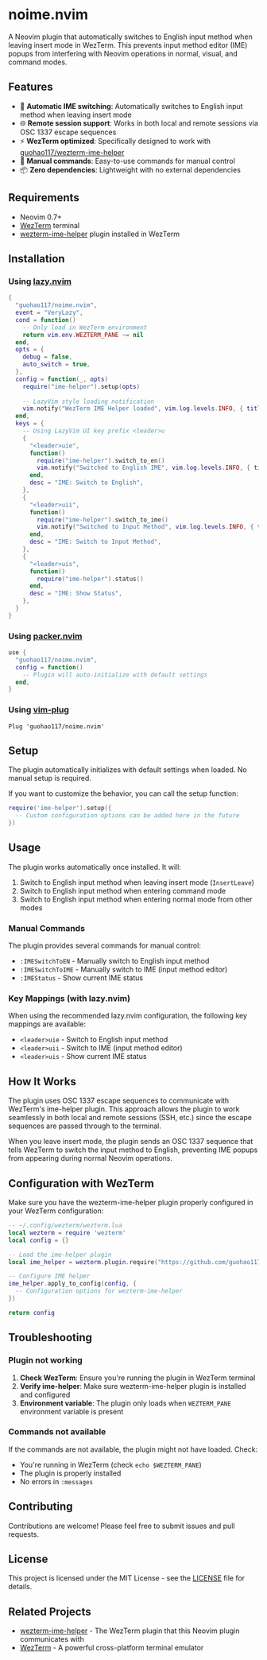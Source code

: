 # noime.nvim

A Neovim plugin that automatically switches to English input method when leaving insert mode in WezTerm. This prevents input method editor (IME) popups from interfering with Neovim operations in normal, visual, and command modes.

## Features

- 🎯 **Automatic IME switching**: Automatically switches to English input method when leaving insert mode
- 🌐 **Remote session support**: Works in both local and remote sessions via OSC 1337 escape sequences
- ⚡ **WezTerm optimized**: Specifically designed to work with [guohao117/wezterm-ime-helper](https://github.com/guohao117/wezterm-ime-helper)
- 🔧 **Manual commands**: Easy-to-use commands for manual control
- 📦 **Zero dependencies**: Lightweight with no external dependencies

## Requirements

- Neovim 0.7+
- [WezTerm](https://wezfurlong.org/wezterm/) terminal
- [wezterm-ime-helper](https://github.com/guohao117/wezterm-ime-helper) plugin installed in WezTerm

## Installation

### Using [lazy.nvim](https://github.com/folke/lazy.nvim)

```lua
{
  "guohao117/noime.nvim",
  event = "VeryLazy",
  cond = function()
    -- Only load in WezTerm environment
    return vim.env.WEZTERM_PANE ~= nil
  end,
  opts = {
    debug = false,
    auto_switch = true,
  },
  config = function(_, opts)
    require("ime-helper").setup(opts)
    
    -- LazyVim style loading notification
    vim.notify("WezTerm IME Helper loaded", vim.log.levels.INFO, { title = "Plugin" })
  end,
  keys = {
    -- Using LazyVim UI key prefix <leader>u
    {
      "<leader>uie",
      function()
        require("ime-helper").switch_to_en()
        vim.notify("Switched to English IME", vim.log.levels.INFO, { title = "IME" })
      end,
      desc = "IME: Switch to English",
    },
    {
      "<leader>uii",
      function()
        require("ime-helper").switch_to_ime()
        vim.notify("Switched to Input Method", vim.log.levels.INFO, { title = "IME" })
      end,
      desc = "IME: Switch to Input Method",
    },
    {
      "<leader>uis",
      function()
        require("ime-helper").status()
      end,
      desc = "IME: Show Status",
    },
  }
}
```

### Using [packer.nvim](https://github.com/wbthomason/packer.nvim)

```lua
use {
  "guohao117/noime.nvim",
  config = function()
    -- Plugin will auto-initialize with default settings
  end,
}
```

### Using [vim-plug](https://github.com/junegunn/vim-plug)

```vim
Plug 'guohao117/noime.nvim'
```

## Setup

The plugin automatically initializes with default settings when loaded. No manual setup is required.

If you want to customize the behavior, you can call the setup function:

```lua
require('ime-helper').setup({
  -- Custom configuration options can be added here in the future
})
```

## Usage

The plugin works automatically once installed. It will:

1. Switch to English input method when leaving insert mode (`InsertLeave`)
2. Switch to English input method when entering command mode
3. Switch to English input method when entering normal mode from other modes

### Manual Commands

The plugin provides several commands for manual control:

- `:IMESwitchToEN` - Manually switch to English input method
- `:IMESwitchToIME` - Manually switch to IME (input method editor)
- `:IMEStatus` - Show current IME status

### Key Mappings (with lazy.nvim)

When using the recommended lazy.nvim configuration, the following key mappings are available:

- `<leader>uie` - Switch to English input method
- `<leader>uii` - Switch to IME (input method editor)
- `<leader>uis` - Show current IME status

## How It Works

The plugin uses OSC 1337 escape sequences to communicate with WezTerm's ime-helper plugin. This approach allows the plugin to work seamlessly in both local and remote sessions (SSH, etc.) since the escape sequences are passed through to the terminal.

When you leave insert mode, the plugin sends an OSC 1337 sequence that tells WezTerm to switch the input method to English, preventing IME popups from appearing during normal Neovim operations.

## Configuration with WezTerm

Make sure you have the wezterm-ime-helper plugin properly configured in your WezTerm configuration:

```lua
-- ~/.config/wezterm/wezterm.lua
local wezterm = require 'wezterm'
local config = {}

-- Load the ime-helper plugin
local ime_helper = wezterm.plugin.require("https://github.com/guohao117/wezterm-ime-helper")

-- Configure IME helper
ime_helper.apply_to_config(config, {
  -- Configuration options for wezterm-ime-helper
})

return config
```

## Troubleshooting

### Plugin not working

1. **Check WezTerm**: Ensure you're running the plugin in WezTerm terminal
2. **Verify ime-helper**: Make sure wezterm-ime-helper plugin is installed and configured
3. **Environment variable**: The plugin only loads when `WEZTERM_PANE` environment variable is present

### Commands not available

If the commands are not available, the plugin might not have loaded. Check:

- You're running in WezTerm (check `echo $WEZTERM_PANE`)
- The plugin is properly installed
- No errors in `:messages`

## Contributing

Contributions are welcome! Please feel free to submit issues and pull requests.

## License

This project is licensed under the MIT License - see the [LICENSE](LICENSE) file for details.

## Related Projects

- [wezterm-ime-helper](https://github.com/guohao117/wezterm-ime-helper) - The WezTerm plugin that this Neovim plugin communicates with
- [WezTerm](https://wezfurlong.org/wezterm/) - A powerful cross-platform terminal emulator